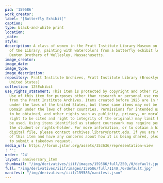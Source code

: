 ```yaml
---
pid: '159586'
work_creator:
label: "[Butterfly Exhibit]"
caption:
type: black-and-white print
location:
_date:
style:
description: A class of women in the Pratt Institute Library Museum on the third floor
  of the Library, painting with watercolors from a butterfly exhibit loaned by the
  Denton Brothers of Wellesley, Massachusetts.
image_creator:
image_date:
image_type:
image_description:
repository: Pratt Institute Archives, Pratt Institute Library (Brooklyn, New York,
  United States)
collection: 125Exhibit
use_rights_statement: This item is protected by copyright and other rights and restrictions.
  Use of this item for purposes other than research or personal use requires permission
  from the Pratt Institute Archives. Items created before 1925 are in the Public Domain
  under the laws of the United States, but these same items may not be in the Public
  Domain under the laws of other countries. Permissions for intended uses may need
  to be obtained, and other rights such as publicity, privacy, or moral rights (e.g.
  right to be cited and right to integrity of the original) may limit how items can
  be used. Using items identified as student coursework may require permission from
  the student or rights-holder. For more information, or to obtain a high resolution
  digital file, please contact archives.library@pratt.edu. If you are the rights-holder
  of this item and have any concerns about how it is being shared, please visit https://libguides.pratt.edu/archives/takedown
  to submit a takedown request.
media_url: https://forum.jstor.org/assets/353636/representation-view
! '':
order: '24'
layout: anniversary_item
thumbnail: "/img/derivatives/iiif/images/159586/full/250,/0/default.jpg"
full: "/img/derivatives/iiif/images/159586/full/1140,/0/default.jpg"
manifest: "/img/derivatives/iiif/159586/manifest.json"
---
```

